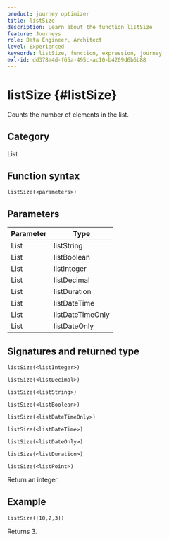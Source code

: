 ```yaml
---
product: journey optimizer
title: listSize
description: Learn about the function listSize
feature: Journeys
role: Data Engineer, Architect
level: Experienced
keywords: listSize, function, expression, journey
exl-id: dd378e4d-f65a-495c-ac10-b4209d6b6b88
---
```

# listSize {#listSize}

Counts the number of elements in the list.

## Category

List

## Function syntax

`listSize(<parameters>)`

## Parameters

| Parameter | Type             |
|-----------|------------------|
| List      | listString       |
| List      | listBoolean      |
| List      | listInteger      |
| List      | listDecimal      |
| List      | listDuration     |
| List      | listDateTime     |
| List      | listDateTimeOnly |
| List      | listDateOnly     |

## Signatures and returned type

`listSize(<listInteger>)`

`listSize(<listDecimal>)`

`listSize(<listString>)`

`listSize(<listBoolean>)`

`listSize(<listDateTimeOnly>)`

`listSize(<listDateTime>)`

`listSize(<listDateOnly>)`

`listSize(<listDuration>)`

`listSize(<listPoint>)`

Return an integer.

## Example

`listSize([10,2,3])`

Returns 3.
